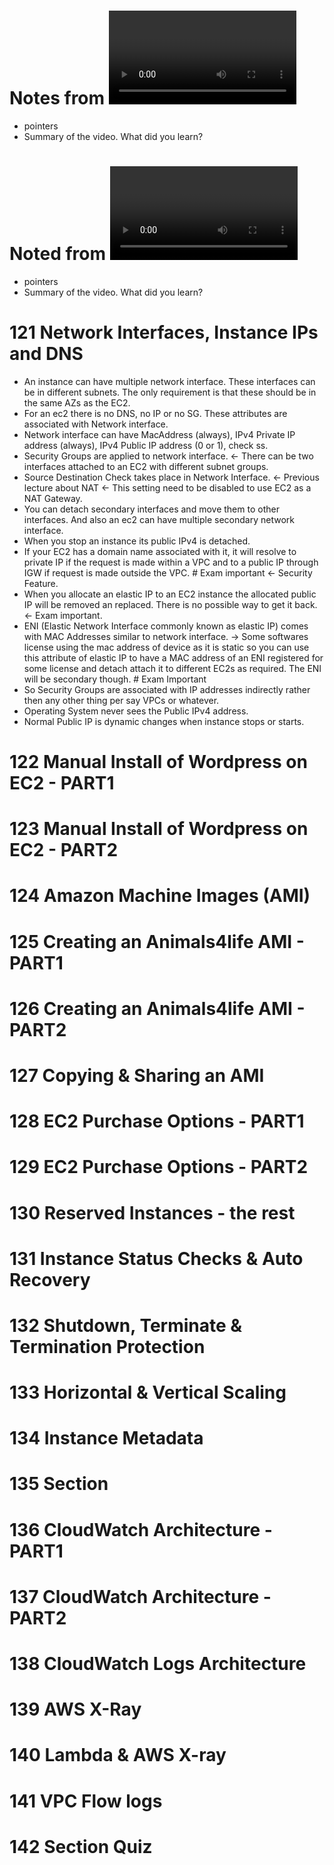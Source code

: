 # Notes from <Video name word to word>:
- pointers
- Summary of the video. What did you learn?

# Noted from <video name>
- pointers
- Summary of the video. What did you learn?

# 121 Network Interfaces, Instance IPs and DNS 
- An instance can have multiple network interface. These interfaces can be in different subnets. The only requirement is that these should be in the same AZs as the EC2. 
- For an ec2 there is no DNS, no IP or no SG. These attributes are associated with Network interface.
- Network interface can have MacAddress (always), IPv4 Private IP address (always), IPv4 Public IP address (0 or 1), check ss.
- Security Groups are applied to network interface. <- There can be two interfaces attached to an EC2 with different subnet groups.
- Source Destination Check takes place in Network Interface. <- Previous lecture about NAT <- This setting need to be disabled to use EC2 as a NAT Gateway.
- You can detach secondary interfaces and move them to other interfaces. And also an ec2 can have multiple secondary network interface.
- When you stop an instance its public IPv4 is detached.
- If your EC2 has a domain name associated with it, it will resolve to private IP if the request is made within a VPC and to a public IP through IGW if request is made outside the VPC. # Exam important <- Security Feature. 
- When you allocate an elastic IP to an EC2 instance the allocated public IP will be removed an replaced. There is no possible way to get it back. <- Exam important.
- ENI (Elastic Network Interface commonly known as elastic IP) comes with MAC Addresses similar to network interface. -> Some softwares license using the mac address of device as it is static so you can use this attribute of elastic IP to have a MAC address of an ENI registered for some license and detach attach it to different EC2s as required. The ENI will be secondary though.   # Exam Important
- So Security Groups are associated with IP addresses indirectly rather then any other thing per say VPCs or whatever.
- Operating System never sees the Public IPv4 address.
- Normal Public IP is dynamic changes when instance stops or starts.


# 122 Manual Install of Wordpress on EC2 - PART1 



# 123 Manual Install of Wordpress on EC2 - PART2 



# 124 Amazon Machine Images (AMI) 



# 125 Creating an Animals4life AMI - PART1 



# 126 Creating an Animals4life AMI - PART2 



# 127 Copying & Sharing an AMI 



# 128 EC2 Purchase Options - PART1 



# 129 EC2 Purchase Options - PART2 



# 130 Reserved Instances - the rest 



# 131 Instance Status Checks & Auto Recovery 



# 132 Shutdown, Terminate & Termination Protection 



# 133 Horizontal & Vertical Scaling 



# 134 Instance Metadata 



# 135 Section 



# 136 CloudWatch Architecture - PART1 



# 137 CloudWatch Architecture - PART2 



# 138 CloudWatch Logs Architecture 



# 139 AWS X-Ray 



# 140 Lambda & AWS X-ray 



# 141 VPC Flow logs 



# 142 Section Quiz 

